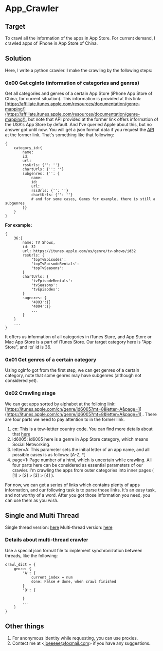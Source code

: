 # App_Crawler

## Target

To crawl all the information of the apps in App Store. For current demand, I crawled apps of iPhone in App Store of China.

## Solution

Here, I write a python crawler. I make the crawling by the following steps:

### 0x00 Get cgInfo (information of categories and genres)

Get all categories and genres of a certain App Store (iPhone App Store of China, for current situation). This information is provided at this link: [https://affiliate.itunes.apple.com/resources/documentation/genre-mapping/](https://affiliate.itunes.apple.com/resources/documentation/genre-mapping/), but note that API provided at the former link offers information of the USA's App Store by default. And I've queried Apple about this, but no answer got until now.
You will get a json format data if you request the [API](https://itunes.apple.com/WebObjects/MZStoreServices.woa/ws/genres) at the former link. That's something like that following:
```
{
    category_id:{
        name:
        id:
        url:
        rssUrls: {'': ''}
        chartUrls: {'': ''}
        subgenres: {'': {
            name: 
            id: 
            url: 
            rssUrls: {'': ''}
            chartUrls: {'': ''}
            # and for some cases, Games for example, there is still a subgenres
        }}
    }
}

```
**For example:**
```
{
    36:{
        name: TV Shows,
        id: 32
        url: https://itunes.apple.com/us/genre/tv-shows/id32
        rssUrls: {
            'topTvEpisodes':
            'topTvEpisodeRentals':
            'topTvSeasons':
        }
        chartUrls: {
            'tvEpisodeRentals': 
            'tvSeasons':
            'tvEpisodes':
        }
        sugenres: {
            '4003':{}
            '4004':{}
            ...
        }
    }
    ...
}
```
It offers us information of all categories in iTunes Store, and App Store or Mac App Store is a part of iTunes Store. Our target category here is "App Store", and its' id is 36.

### 0x01 Get genres of a certain category

Using cgInfo got from the first step, we can get genres of a certain category, note that some genres may have subgenres (although not considered yet).

### 0x02 Crawling stage

We can get apps sorted by alphabet at the folloing link: [https://itunes.apple.com/cn/genre/id6005?mt=8&letter=A&page=1](https://itunes.apple.com/cn/genre/id6005?mt=8&letter=A&page=1) .
There are four parts we need to pay attention to in the former link.
1. cn: This is a tow-lettter country code. You can find more details about that [here](https://en.wikipedia.org/wiki/ISO_3166-1_alpha-2)
2. id6005: id6005 here is a genre in App Store category, which means Social Networking.
3. letter=A: This parameter sets the initial letter of an app name, and all possible cases is as follows: [A-Z, *]
4. page=1: Page number of a html, which is uncertain while crawling.
All four parts here can be considered as essential parameters of our crawler. I'm crawling the apps from outer categories into inner pages ( [1] > [2] > [3] > [4] ). 

For now, we can get a series of links which contains plenty of apps information, and our following task is to parse those links. It's an easy task, and not worthy of a word. After you got those information you need, you can use them as you wish.

## Single and Multi Thread
Single thread version: [here](https://github.com/Joeeyy/app_crawler/blob/master/app_crawler.py)
Multi-thread version: [here](https://github.com/Joeeyy/app_crawler/blob/master/mul_app_crawler.py)

### Details about multi-thread crawler

Use a special json format file to implement synchronization between threads, like the following:
```
crawl_dict = {
    genre: {
        'A': {
            current_index = num
            done: False # done, when crawl finished
        }
        'B': {

        }
        ...
    }
}
```

## Other things

1. For anonymous identity while requesting, you can use proxies.
2. Contect me at <[joeeeee@foxmail.com](joeeeee@foxmail.com)> if you have any suggestions. 
